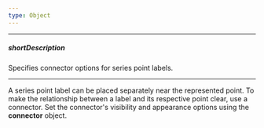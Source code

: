 ```yaml
---
type: Object
---
```

---
##### shortDescription
Specifies connector options for series point labels.

---
A series point label can be placed separately near the represented point. To make the relationship between a label and its respective point clear, use a connector. Set the connector's visibility and appearance options using the **connector** object.